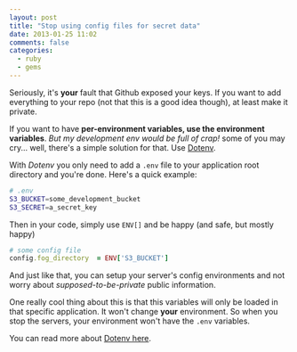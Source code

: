 ```yaml
---
layout: post
title: "Stop using config files for secret data"
date: 2013-01-25 11:02
comments: false
categories: 
  - ruby
  - gems
---
```


Seriously, it's **your** fault that Github exposed your keys. If you want to
add everything to your repo (not that this is a good idea though), at least
make it private.

If you want to have **per-environment variables, use the environment variables**.
*But my development env would be full of crap!* some of you may cry... well,
there's a simple solution for that. Use [Dotenv](https://github.com/bkeepers/dotenv).

With *Dotenv* you only need to add a `.env` file to your application root directory
and you're done. Here's a quick example:

```sh
# .env
S3_BUCKET=some_development_bucket
S3_SECRET=a_secret_key
```

Then in your code, simply use `ENV[]` and be happy (and safe, but mostly happy)

```ruby
# some config file
config.fog_directory  = ENV['S3_BUCKET']
```

And just like that, you can setup your server's config environments and not
worry about *supposed-to-be-private* public information.

One really cool thing about this is that this variables will only be loaded
in that specific application. It won't change **your** environment. So when
you stop the servers, your environment won't have the `.env` variables.

You can read more about [Dotenv here](http://opensoul.org/blog/archives/2012/07/24/dotenv/).